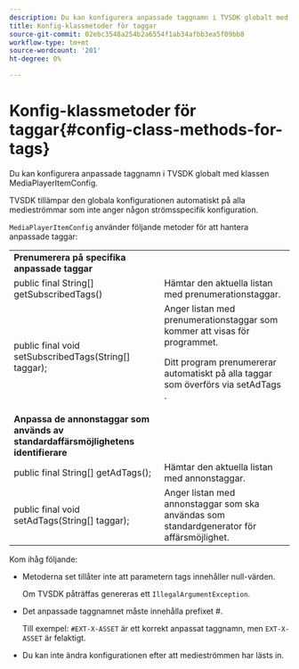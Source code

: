 ```yaml
---
description: Du kan konfigurera anpassade taggnamn i TVSDK globalt med klassen MediaPlayerItemConfig.
title: Konfig-klassmetoder för taggar
source-git-commit: 02ebc3548a254b2a6554f1ab34afbb3ea5f09bb8
workflow-type: tm+mt
source-wordcount: '201'
ht-degree: 0%

---
```


# Konfig-klassmetoder för taggar{#config-class-methods-for-tags}

Du kan konfigurera anpassade taggnamn i TVSDK globalt med klassen MediaPlayerItemConfig.

TVSDK tillämpar den globala konfigurationen automatiskt på alla medieströmmar som inte anger någon strömsspecifik konfiguration.

`MediaPlayerItemConfig` använder följande metoder för att hantera anpassade taggar:

<table id="table_B37A6C75270D47BC99258F2884AD6905"> 
 <tbody> 
  <tr> 
   <td colname="col1"> <b>Prenumerera på specifika anpassade taggar</b> </td> 
   <td colname="col2"> </td> 
  </tr> 
  <tr> 
   <td colname="col1"> <span class="codeph"> public final String[] getSubscribedTags() </span> </td> 
   <td colname="col2"> Hämtar den aktuella listan med prenumerationstaggar. </td> 
  </tr> 
  <tr> 
   <td colname="col1"> <span class="codeph"> public final void setSubscribedTags(String[] taggar); </span> </td> 
   <td colname="col2"> Anger listan med prenumerationstaggar som kommer att visas för programmet. <p>Ditt program prenumererar automatiskt på alla taggar som överförs via <span class="codeph"> setAdTags </span>. </p> </td> 
  </tr> 
  <tr> 
   <td colname="col1"> <b>Anpassa de annonstaggar som används av standardaffärsmöjlighetens identifierare</b> </td> 
   <td colname="col2"> </td> 
  </tr> 
  <tr> 
   <td colname="col1"> <span class="codeph"> public final String[] getAdTags(); </span> </td> 
   <td colname="col2"> Hämtar den aktuella listan med annonstaggar. </td> 
  </tr> 
  <tr> 
   <td colname="col1"> <span class="codeph"> public final void setAdTags(String[] taggar); </span> </td> 
   <td colname="col2"> Anger listan med annonstaggar som ska användas som standardgenerator för affärsmöjlighet. </td> 
  </tr> 
 </tbody> 
</table>

Kom ihåg följande:

* Metoderna set tillåter inte att parametern tags innehåller null-värden.

  Om TVSDK påträffas genereras ett `IllegalArgumentException`.
* Det anpassade taggnamnet måste innehålla prefixet #.

  Till exempel: `#EXT-X-ASSET` är ett korrekt anpassat taggnamn, men `EXT-X-ASSET` är felaktigt.
* Du kan inte ändra konfigurationen efter att medieströmmen har lästs in.
